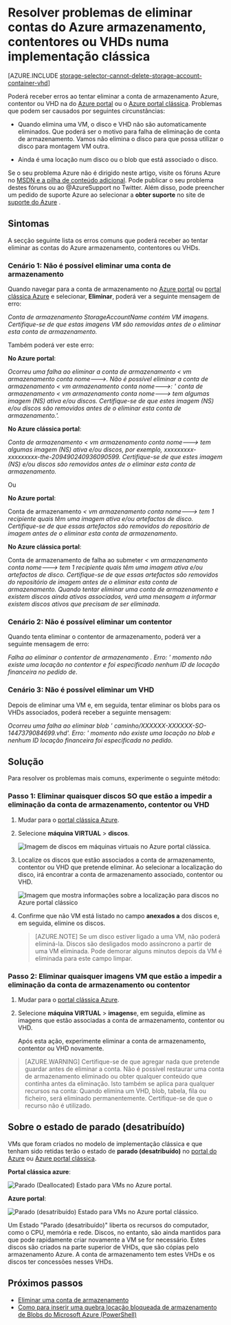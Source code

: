 <properties
    pageTitle="Resolver problemas de eliminar contas do Azure armazenamento, contentores ou VHDs numa implementação clássica | Microsoft Azure"
    description="Resolver problemas de eliminar contas do Azure armazenamento, contentores ou VHDs numa implementação clássica"
    services="storage"
    documentationCenter=""
    authors="genlin"
    manager="felixwu"
    editor="tysonn"
    tags="storage"/>

<tags
    ms.service="storage"
    ms.workload="na"
    ms.tgt_pltfrm="na"
    ms.devlang="na"
    ms.topic="article"
    ms.date="10/18/2016"
    ms.author="genli"/>

# <a name="troubleshoot-deleting-azure-storage-accounts-containers-or-vhds-in-a-classic-deployment"></a>Resolver problemas de eliminar contas do Azure armazenamento, contentores ou VHDs numa implementação clássica

[AZURE.INCLUDE [storage-selector-cannot-delete-storage-account-container-vhd](../../includes/storage-selector-cannot-delete-storage-account-container-vhd.md)]

Poderá receber erros ao tentar eliminar a conta de armazenamento Azure, contentor ou VHD na do [Azure portal](https://portal.azure.com/) ou o [Azure portal clássica](https://manage.windowsazure.com/). Problemas que podem ser causados por seguintes circunstâncias:

-   Quando elimina uma VM, o disco e VHD não são automaticamente eliminados. Que poderá ser o motivo para falha de eliminação de conta de armazenamento. Vamos não elimina o disco para que possa utilizar o disco para montagem VM outra.

-   Ainda é uma locação num disco ou o blob que está associado o disco.

Se o seu problema Azure não é dirigido neste artigo, visite os fóruns Azure no [MSDN e a pilha de conteúdo adicional](https://azure.microsoft.com/support/forums/). Pode publicar o seu problema destes fóruns ou ao @AzureSupport no Twitter. Além disso, pode preencher um pedido de suporte Azure ao selecionar a **obter suporte** no site de [suporte do Azure](https://azure.microsoft.com/support/options/) .

## <a name="symptoms"></a>Sintomas

A secção seguinte lista os erros comuns que poderá receber ao tentar eliminar as contas do Azure armazenamento, contentores ou VHDs.

### <a name="scenario-1-unable-to-delete-a-storage-account"></a>Cenário 1: Não é possível eliminar uma conta de armazenamento

Quando navegar para a conta de armazenamento no [Azure portal](https://portal.azure.com/) ou [portal clássica Azure](https://manage.windowsazure.com/) e selecionar, **Eliminar**, poderá ver a seguinte mensagem de erro:

*Conta de armazenamento StorageAccountName contém VM imagens. Certifique-se de que estas imagens VM são removidas antes de o eliminar esta conta de armazenamento.*

Também poderá ver este erro:

**No Azure portal**:

*Ocorreu uma falha ao eliminar a conta de armazenamento < vm armazenamento conta nome--->. Não é possível eliminar a conta de armazenamento < vm armazenamento conta nome--->: ' conta de armazenamento < vm armazenamento conta nome---> tem algumas imagem (NS) ativa e/ou discos. Certifique-se de que estes imagem (NS) e/ou discos são removidos antes de o eliminar esta conta de armazenamento.'.*

**No Azure clássica portal**:

*Conta de armazenamento < vm armazenamento conta nome---> tem algumas imagem (NS) ativa e/ou discos, por exemplo, xxxxxxxxx-xxxxxxxxx-the-209490240936090599. Certifique-se de que estes imagem (NS) e/ou discos são removidos antes de o eliminar esta conta de armazenamento.*

Ou

**No Azure portal**:

Conta de armazenamento *< vm armazenamento conta nome---> tem 1 recipiente quais têm uma imagem ativa e/ou artefactos de disco. Certifique-se de que essas artefactos são removidos do repositório de imagem antes de o eliminar esta conta de armazenamento*.

**No Azure clássica portal**:

Conta de armazenamento de falha ao submeter *< vm armazenamento conta nome---> tem 1 recipiente quais têm uma imagem ativa e/ou artefactos de disco. Certifique-se de que essas artefactos são removidos do repositório de imagem antes de o eliminar esta conta de armazenamento. Quando tentar eliminar uma conta de armazenamento e existem discos ainda ativos associados, verá uma mensagem a informar existem discos ativos que precisam de ser eliminada*.

### <a name="scenario-2-unable-to-delete-a-container"></a>Cenário 2: Não é possível eliminar um contentor

Quando tenta eliminar o contentor de armazenamento, poderá ver a seguinte mensagem de erro:

*Falha ao eliminar o contentor de armazenamento <container name>. Erro: ' momento não existe uma locação no contentor e foi especificado nenhum ID de locação financeira no pedido de*.

### <a name="scenario-3-unable-to-delete-a-vhd"></a>Cenário 3: Não é possível eliminar um VHD

Depois de eliminar uma VM e, em seguida, tentar eliminar os blobs para os VHDs associados, poderá receber a seguinte mensagem:

*Ocorreu uma falha ao eliminar blob ' caminho/XXXXXX-XXXXXX-SO-1447379084699.vhd'. Erro: ' momento não existe uma locação no blob e nenhum ID locação financeira foi especificada no pedido.*

## <a name="solution"></a>Solução
Para resolver os problemas mais comuns, experimente o seguinte método:

### <a name="step-1-delete-any-os-disks-that-are-preventing-deletion-of-the-storage-account-container-or-vhd"></a>Passo 1: Eliminar quaisquer discos SO que estão a impedir a eliminação da conta de armazenamento, contentor ou VHD

1. Mudar para o [portal clássica Azure](https://manage.windowsazure.com/).
2. Selecione **máquina VIRTUAL** > **discos**.

    ![Imagem de discos em máquinas virtuais no Azure portal clássica.](./media/storage-cannot-delete-storage-account-container-vhd/VMUI.png)

3. Localize os discos que estão associados a conta de armazenamento, contentor ou VHD que pretende eliminar. Ao selecionar a localização do disco, irá encontrar a conta de armazenamento associado, contentor ou VHD.

    ![Imagem que mostra informações sobre a localização para discos no Azure portal clássico](./media/storage-cannot-delete-storage-account-container-vhd/DiskLocation.png)

4. Confirme que não VM está listado no campo **anexados a** dos discos e, em seguida, elimine os discos.

    > [AZURE.NOTE] Se um disco estiver ligado a uma VM, não poderá eliminá-la. Discos são desligados modo assíncrono a partir de uma VM eliminada. Pode demorar alguns minutos depois da VM é eliminada para este campo limpar.

### <a name="step-2-delete-any-vm-images-that-are-preventing-deletion-of-the-storage-account-or-container"></a>Passo 2: Eliminar quaisquer imagens VM que estão a impedir a eliminação da conta de armazenamento ou contentor

1. Mudar para o [portal clássica Azure](https://manage.windowsazure.com/).
2. Selecione **máquina VIRTUAL** > **imagens**e, em seguida, elimine as imagens que estão associadas a conta de armazenamento, contentor ou VHD.

    Após esta ação, experimente eliminar a conta de armazenamento, contentor ou VHD novamente.

> [AZURE.WARNING] Certifique-se de que agregar nada que pretende guardar antes de eliminar a conta. Não é possível restaurar uma conta de armazenamento eliminado ou obter qualquer conteúdo que continha antes da eliminação. Isto também se aplica para qualquer recursos na conta: Quando elimina um VHD, blob, tabela, fila ou ficheiro, será eliminado permanentemente. Certifique-se de que o recurso não é utilizado.

## <a name="about-the-stopped-deallocated-status"></a>Sobre o estado de parado (desatribuído)

VMs que foram criados no modelo de implementação clássica e que tenham sido retidas terão o estado de **parado (desatribuído)** no [portal do Azure](https://portal.azure.com/) ou [Azure portal clássica](https://manage.windowsazure.com/).

**Portal clássica azure**:

![Parado (Deallocated) Estado para VMs no Azure portal.](./media/storage-cannot-delete-storage-account-container-vhd/moreinfo2.png)


**Azure portal**:

![Parado (desatribuído) Estado para VMs no Azure portal clássico.](./media/storage-cannot-delete-storage-account-container-vhd/moreinfo1.png)

Um Estado "Parado (desatribuído)" liberta os recursos do computador, como o CPU, memória e rede. Discos, no entanto, são ainda mantidos para que pode rapidamente criar novamente a VM se for necessário. Estes discos são criados na parte superior de VHDs, que são cópias pelo armazenamento Azure. A conta de armazenamento tem estes VHDs e os discos ter concessões nesses VHDs.

## <a name="next-steps"></a>Próximos passos

- [Eliminar uma conta de armazenamento](storage-create-storage-account.md#delete-a-storage-account)
- [Como para inserir uma quebra locação bloqueada de armazenamento de Blobs do Microsoft Azure (PowerShell)](https://gallery.technet.microsoft.com/scriptcenter/How-to-break-the-locked-c2cd6492)
